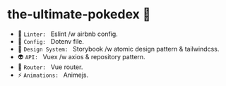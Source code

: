 #  the-ultimate-pokedex 🐛

- 🚨 `Linter: ` Eslint /w airbnb config.
- 🔧 `Config: ` Dotenv file.
- 💄 `Design System: ` Storybook /w atomic design pattern & tailwindcss.
- 👽️ `API: ` Vuex /w axios & repository pattern.
- 🚚 `Router: ` Vue router.
- ⚡️ `Animations: ` Animejs.